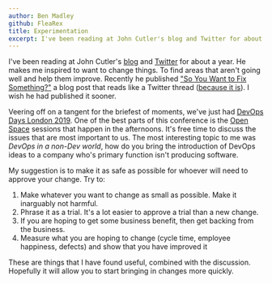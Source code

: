 ```yaml
---
author: Ben Madley
github: FleaRex
title: Experimentation
excerpt: I've been reading at John Cutler's blog and Twitter for about a year. He makes me inspired to want to change things. To find areas that aren't going well and help them improve. Recently he published "So You Want to Fix Something?" a blog post that reads like a Twitter thread (because it is). I wish he had published it sooner.
---
```


I've been reading at John Cutler's [blog](https://medium.com/@johnpcutler) and [Twitter](https://twitter.com/johncutlefish) for about a year. He makes me inspired to want to change things. To find areas that aren't going well and help them improve. Recently he published ["So You Want to Fix Something?"](https://medium.com/@johnpcutler/so-you-want-to-fix-something-b7182bda31eb) a blog post that reads like a Twitter thread ([because it is](https://twitter.com/johncutlefish/status/1163337618676781056)). I wish he had published it sooner.

Veering off on a tangent for the briefest of moments, we've just had [DevOps Days London 2019](https://devopsdays.org/events/2019-london). One of the best parts of this conference is the [Open Space](https://en.wikipedia.org/wiki/Open_Space_Technology) sessions that happen in the afternoons. It's free time to discuss the issues that are most important to us. The most interesting topic to me was *DevOps in a non-Dev world*, how do you bring the introduction of DevOps ideas to a company who's primary function isn't producing software.

My suggestion is to make it as safe as possible for whoever will need to approve your change. Try to:
1. Make whatever you want to change as small as possible. Make it inarguably not harmful.
2. Phrase it as a trial. It's a lot easier to approve a trial than a new change.
3. If you are hoping to get some business benefit, then get backing from the business.
4. Measure what you are hoping to change (cycle time, employee happiness, defects) and show that you have improved it

These are things that I have found useful, combined with the discussion. Hopefully it will allow you to start bringing in changes more quickly.
